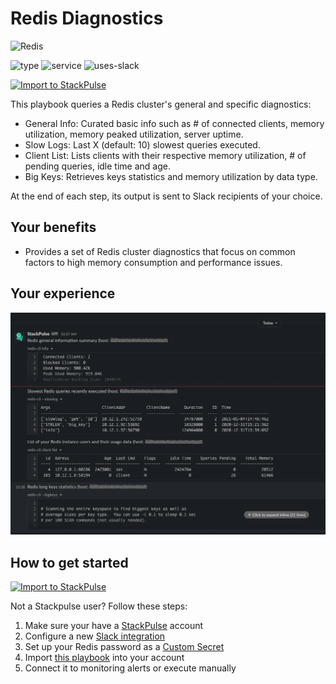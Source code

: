 # Redis Diagnostics

<img src="../../images/redis.svg" width="100" alt="Redis">

![type](https://img.shields.io/badge/type-triage-green)
![service](https://img.shields.io/static/v1?label=service&message=Redis&style=flat&logo=Redis&color=A41E11)
![uses-slack](https://img.shields.io/static/v1?label=uses&message=Slack&style=flat&logo=slack&color=4A154B)

[![Import to StackPulse](../../images/open_in_stackpulse.svg)](https://app.stackpulse.io/playbook/create#https://github.com/stackpulse/playbooks/blob/master/redis/diagnostics/playbook.yaml)

This playbook queries a Redis cluster's general and specific diagnostics:

* General Info: Curated basic info such as # of connected clients, memory utilization, memory peaked utilization, server uptime.
* Slow Logs: Last X (default: 10) slowest queries executed.
* Client List: Lists clients with their respective memory utilization, # of pending queries, idle time and age.
* Big Keys: Retrieves keys statistics and memory utilization by data type.

At the end of each step, its output is sent to Slack recipients of your choice.

## Your benefits

* Provides a set of Redis cluster diagnostics that focus on common factors to high memory consumption and performance issues.

## Your experience

![redis diagnostics message](../../images/redis-diagnostics.png)

## How to get started

[![Import to StackPulse](../../images/open_in_stackpulse.svg)](https://app.stackpulse.io/playbook/create#https://github.com/stackpulse/playbooks/blob/master/redis/diagnostics/playbook.yaml)

Not a Stackpulse user? Follow these steps:

1. Make sure your have a [StackPulse](https://stackpulse.com/get-started) account
2. Configure a  new [Slack integration](https://docs.stackpulse.io/getting_started/#step-3-configure-a-new-slack-integration)
3. Set up your Redis password as a [Custom Secret](https://docs.stackpulse.io/integrations/#custom-integrations-secrets)
4. Import [this playbook](https://app.stackpulse.io/playbooks) into your account
5. Connect it to monitoring alerts or execute manually
